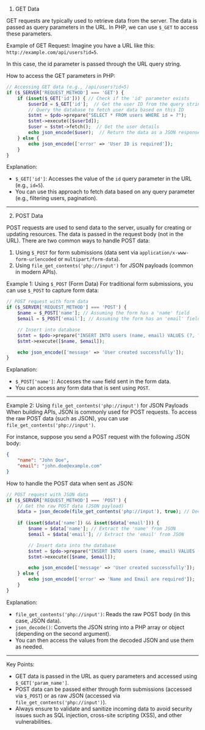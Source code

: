  1. GET Data

GET requests are typically used to retrieve data from the server. The data is passed as query parameters in the URL. In PHP, we can use `$_GET` to access these parameters.

 Example of GET Request:
Imagine you have a URL like this: `http://example.com/api/users?id=5`.

In this case, the id parameter is passed through the URL query string.

 How to access the GET parameters in PHP:
```php
// Accessing GET data (e.g., /api/users?id=5)
if ($_SERVER['REQUEST_METHOD'] === 'GET') {
    if (isset($_GET['id'])) { // Check if the 'id' parameter exists
        $userId = $_GET['id'];  // Get the user ID from the query string
        // Query the database to fetch user data based on this ID
        $stmt = $pdo->prepare("SELECT * FROM users WHERE id = ?");
        $stmt->execute([$userId]);
        $user = $stmt->fetch();  // Get the user details
        echo json_encode($user);  // Return the data as a JSON response
    } else {
        echo json_encode(['error' => 'User ID is required']);
    }
}
```

 Explanation:
- `$_GET['id']`: Accesses the value of the `id` query parameter in the URL (e.g., `id=5`).
- You can use this approach to fetch data based on any query parameter (e.g., filtering users, pagination).

---

 2. POST Data

POST requests are used to send data to the server, usually for creating or updating resources. The data is passed in the request body (not in the URL). There are two common ways to handle POST data:
1. Using `$_POST` for form submissions (data sent via `application/x-www-form-urlencoded` or `multipart/form-data`).
2. Using `file_get_contents('php://input')` for JSON payloads (common in modern APIs).

 Example 1: Using `$_POST` (Form Data)
For traditional form submissions, you can use `$_POST` to capture form data:

```php
// POST request with form data
if ($_SERVER['REQUEST_METHOD'] === 'POST') {
    $name = $_POST['name']; // Assuming the form has a 'name' field
    $email = $_POST['email']; // Assuming the form has an 'email' field

    // Insert into database
    $stmt = $pdo->prepare("INSERT INTO users (name, email) VALUES (?, ?)");
    $stmt->execute([$name, $email]);

    echo json_encode(['message' => 'User created successfully']);
}
```

 Explanation:
- `$_POST['name']`: Accesses the `name` field sent in the form data.
- You can access any form data that is sent using `POST`.

---

 Example 2: Using `file_get_contents('php://input')` for JSON Payloads
When building APIs, JSON is commonly used for POST requests. To access the raw POST data (such as JSON), you can use `file_get_contents('php://input')`.

For instance, suppose you send a POST request with the following JSON body:

```json
{
    "name": "John Doe",
    "email": "john.doe@example.com"
}
```

 How to handle the POST data when sent as JSON:
```php
// POST request with JSON data
if ($_SERVER['REQUEST_METHOD'] === 'POST') {
    // Get the raw POST data (JSON payload)
    $data = json_decode(file_get_contents('php://input'), true); // Decode JSON into an associative array
    
    if (isset($data['name']) && isset($data['email'])) {
        $name = $data['name']; // Extract the 'name' from JSON
        $email = $data['email']; // Extract the 'email' from JSON

        // Insert data into the database
        $stmt = $pdo->prepare("INSERT INTO users (name, email) VALUES (?, ?)");
        $stmt->execute([$name, $email]);

        echo json_encode(['message' => 'User created successfully']);
    } else {
        echo json_encode(['error' => 'Name and Email are required']);
    }
}
```

 Explanation:
- `file_get_contents('php://input')`: Reads the raw POST body (in this case, JSON data).
- `json_decode()`: Converts the JSON string into a PHP array or object (depending on the second argument).
- You can then access the values from the decoded JSON and use them as needed.

---

 Key Points:
- GET data is passed in the URL as query parameters and accessed using `$_GET['param_name']`.
- POST data can be passed either through form submissions (accessed via `$_POST`) or as raw JSON (accessed via `file_get_contents('php://input')`).
- Always ensure to validate and sanitize incoming data to avoid security issues such as SQL injection, cross-site scripting (XSS), and other vulnerabilities.
